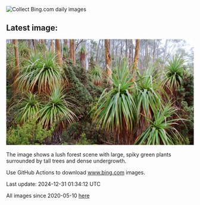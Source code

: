 ![Collect Bing.com daily images](https://github.com/counter2015/bing-daily-images/workflows/Collect%20Bing.com%20daily%20images/badge.svg)
## Latest image:
![](images/MountFieldNP.jpg)

The image shows a lush forest scene with large, spiky green plants surrounded by tall trees and dense undergrowth.

Use GitHub Actions to download www.bing.com images.

Last update: 2024-12-31 01:34:12 UTC

All images since 2020-05-10 [here](https://github.com/counter2015/bing-daily-images/tree/master/images)
